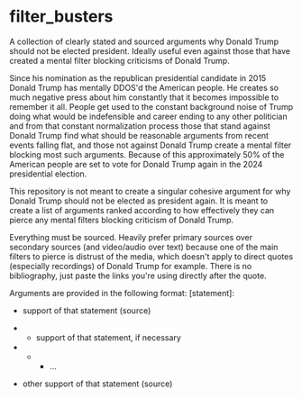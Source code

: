 # filter_busters
A collection of clearly stated and sourced arguments why Donald Trump should not be elected president. Ideally useful even against those that have created a mental filter blocking criticisms of Donald Trump.

Since his nomination as the republican presidential candidate in 2015 Donald Trump has mentally DDOS'd the American people. He creates so much negative press about him constantly that it becomes impossible to remember it all. People get used to the constant background noise of Trump doing what would be indefensible and career ending to any other politician and from that constant normalization process those that stand against Donald Trump find what should be reasonable arguments from recent events falling flat, and those not against Donald Trump create a mental filter blocking most such arguments. Because of this approximately 50% of the American people are set to vote for Donald Trump again in the 2024 presidential election.

This repository is not meant to create a singular cohesive argument for why Donald Trump should not be elected as president again. It is meant to create a list of arguments ranked according to how effectively they can pierce any mental filters blocking criticism of Donald Trump. 

Everything must be sourced. Heavily prefer primary sources over secondary sources (and video/audio over text) because one of the main filters to pierce is distrust of the media, which doesn't apply to direct quotes (especially recordings) of Donald Trump for example. There is no bibliography, just paste the links you're using directly after the quote. 

Arguments are provided in the following format:
[statement]:
 * support of that statement (source)
 * * support of that statement, if necessary
 * * * ...
 
 * other support of that statement (source)
 
